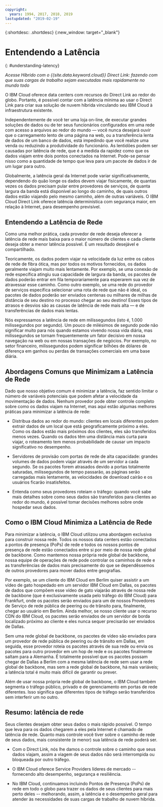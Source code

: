 ```yaml
---
copyright:
  years: 1994, 2017, 2018, 2019
lastupdated: "2019-02-19"
---
```


{:shortdesc: .shortdesc}
{:new_window: target="_blank"}

# Entendendo a Latência
{: #understanding-latency}

_Acesse Híbrido com o {{site.data.keyword.cloud}} Direct Link: fazendo com que suas cargas de trabalho
sejam executadas mais rapidamente no mundo todo_

O IBM Cloud oferece data centers com recursos do Direct Link ao redor do globo. Portanto, é possível contar com a latência mínima ao usar o Direct Link para criar sua solução de nuvem híbrida vinculando seu IBM Cloud à infraestrutura existente.

Independentemente de você ter uma loja on-line, de executar grandes soluções de dados ou de ter seus funcionários configurados em uma rede com acesso a arquivos ao redor do mundo — você nunca desejará ouvir que o carregamento lento de uma página na web, ou a transferência lenta de dados de um banco de dados, está impedindo que você realize uma venda ou reduzindo a produtividade do funcionário. As lentidões podem ser causadas por latência de rede, que é a medida da rapidez como que os dados viajam entre dois pontos conectados na Internet. Pode-se pensar nisso como a quantidade de tempo que leva para um pacote de dados ir de um lugar para outro.

Globalmente, a latência geral da Internet pode variar significativamente, dependendo do quão longe os dados devem viajar fisicamente, de quantas vezes os dados precisam pular entre provedores de serviços, de quanta largura da banda está disponível ao longo do caminho, de quais outros dados estão viajando pelo mesmo caminho, além de outras variáveis. O IBM Cloud Direct Link oferece latência determinística com segurança maior, em relação à Internet, para desempenho previsível.


## Entendendo a Latência de Rede

Como uma melhor prática, cada provedor de rede deseja oferecer a latência de rede mais baixa para o maior número de clientes e cada cliente deseja obter a menor latência possível. É um resultado desejável e compartilhado.

Teoricamente, os dados podem viajar na velocidade da luz entre os cabos de rede de fibra ótica, mas por todos os motivos fornecidos, os dados geralmente viajam muito mais lentamente. Por exemplo, se uma conexão de rede específica atingiu sua capacidade de largura da banda, os pacotes de dados poderão entrar em fila temporariamente para esperarem sua vez de atravessar esse caminho. Como outro exemplo, se uma rede do provedor de serviços específica selecionar uma rota de rede que não é ideal, os pacotes de dados poderão ser enviados centenas ou milhares de milhas de distância de seu destino no processo chegar ao seu destino! Esses tipos de atrasos e desvios são as causas de latência de rede mais alta — e de transferências de dados mais lentas.

Nós expressamos a latência de rede em milissegundos (isto é, 1.000 milissegundos por segundo). Um pouco de milésimos de segundo pode não significar muito para nós quando estamos vivendo nossa vida diária, mas milissegundos se tornam frequentemente um fator decisivo em nossa navegação na web ou em nossas transações de negócios. Por exemplo, no setor financeiro, milissegundos podem significar bilhões de dólares de diferença em ganhos ou perdas de transações comerciais em uma base diária.

## Abordagens Comuns que Minimizam a Latência de Rede

Dado que nosso objetivo comum é minimizar a latência, faz sentido limitar o número de variáveis potenciais que podem afetar a velocidade da movimentação de dados. Nenhum provedor pode obter controle completo sobre como os dados viajam na Internet, mas aqui estão algumas melhores práticas para minimizar a latência de rede:

 * Distribua dados ao redor do mundo: clientes em locais diferentes podem extrair dados de um local que está geograficamente próximo a eles. Como os dados estão mais próximos dos clientes, eles são transferidos menos vezes. Quando os dados têm uma distância mais curta para viajar, o roteamento tem menos probabilidade de causar um impacto significativo no desempenho.

 * Servidores de provisão com portas de rede de alta capacidade: grandes volumes de dados podem viajar através de um servidor a cada segundo. Se os pacotes forem atrasados devido a portas totalmente saturadas, milissegundos de tempo passarão, as páginas serão carregadas mais lentamente, as velocidades de download cairão e os usuários ficarão insatisfeitos.

 * Entenda como seus provedores roteiam o tráfego: quando você sabe mais detalhes sobre como seus dados são transferidos para clientes ao redor do mundo, é possível tomar decisões melhores sobre onde hospedar seus dados.

## Como o IBM Cloud Minimiza a Latência de Rede

Para minimizar a latência, o IBM Cloud utilizou uma abordagem exclusiva para construir nossa rede. Todos os nossos data centers estão conectados a pontos de presença (PoPs) de rede e todos os nossos pontos de presença de rede estão conectados entre si por meio de nossa rede global de backbone. Como mantemos nossa própria rede global de backbone, nossa equipe de operações de rede pode controlar os caminhos de rede e as transferências de dados mais precisamente do que se dependêssemos de outros provedores para mover dados entre geografias.
 
Por exemplo, se um cliente do IBM Cloud em Berlim quiser assistir a um vídeo de gato hospedado em um servidor IBM Cloud em Dallas, os pacotes de dados que compõem esse vídeo de gato viajarão através de nossa rede de backbone (que é exclusivamente usada pelo tráfego do IBM Cloud) para Frankfurt, onde os pacotes serão enviados para um de nossos Provedores de Serviço de rede pública de peering ou de trânsito para, finalmente, chegar ao usuário em Berlim. Ainda melhor, se nosso cliente usar o recurso CDN do IBM Cloud, os pacotes serão enviados de um servidor de borda localizado próximo ao cliente e eles nunca sequer precisarão ser enviados de Dallas.

Sem uma rede global de backbone, os pacotes de vídeo são enviados para um provedor de rede pública de peering ou de trânsito em Dallas, em seguida, esse provedor roteia os pacotes através de sua rede ou envia os pacotes para outro provedor em um hop de rede e os pacotes finalmente saltam para a Alemanha. É totalmente possível que os pacotes possam chegar de Dallas a Berlim com a mesma latência de rede sem usar a rede global de backbone, mas sem a rede global de backbone, há mais variáveis; a latência total é muito mais difícil de garantir ou prever.

Além de usar nossa própria rede global de backbone, o IBM Cloud também segmenta o tráfego público, privado e de gerenciamento em portas de rede diferentes. Isso significa que diferentes tipos de tráfego serão transferidos sem interferir um no outro.

## Resumo: latência de rede

Seus clientes desejam obter seus dados o mais rápido possível. O tempo que leva para os dados chegarem a eles pela Internet é chamado de latência de rede. Quanto mais controle você tiver sobre o caminho de rede de seus dados, mais consistente (e menor) sua latência de rede poderá ser.

* Com o Direct Link, nós lhe damos o controle sobre o caminho que seus dados viajam, assim a viagem de seus dados não será interrompida ou bloqueada por outro tráfego.

* O IBM Cloud oferece Service Providers líderes de mercado -- fornecendo alto desempenho, segurança e resiliência.

* No IBM Cloud, continuamos incluindo Pontos de Presença (PoPs) de rede em todo o globo para trazer os dados de seus clientes para mais perto deles -- melhorando, assim, a latência e o desempenho geral para atender às necessidades de suas cargas de trabalho de nuvem híbrida.

